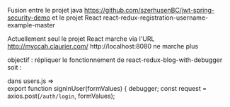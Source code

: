 Fusion entre le projet java https://github.com/szerhusenBC/jwt-spring-security-demo et le projet React react-redux-registration-username-example-master

Actuellement seul le projet React marche via l'URL http://myccah.claurier.com/
http://localhost:8080 ne marche plus

objectif : répliquer le fonctionnement de react-redux-blog-with-debugger soit :

dans users.js  =>  
export function signInUser(formValues) {
  debugger;
  const request = axios.post(`/auth/login`, formValues);
